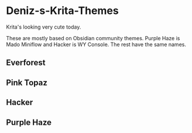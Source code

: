 # Deniz-s-Krita-Themes

Krita's looking very cute today.

These are mostly based on Obsidian community themes. Purple Haze is Mado Miniflow and Hacker is WY Console. The rest have the same names.

## Everforest

## Pink Topaz

## Hacker

## Purple Haze
